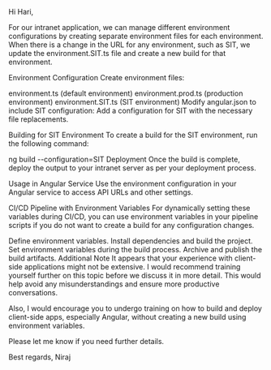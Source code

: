 Hi Hari,

For our intranet application, we can manage different environment configurations by creating separate environment files for each environment. When there is a change in the URL for any environment, such as SIT, we update the environment.SIT.ts file and create a new build for that environment.

Environment Configuration
Create environment files:

environment.ts (default environment)
environment.prod.ts (production environment)
environment.SIT.ts (SIT environment)
Modify angular.json to include SIT configuration:
Add a configuration for SIT with the necessary file replacements.

Building for SIT Environment
To create a build for the SIT environment, run the following command:

ng build --configuration=SIT
Deployment
Once the build is complete, deploy the output to your intranet server as per your deployment process.

Usage in Angular Service
Use the environment configuration in your Angular service to access API URLs and other settings.

CI/CD Pipeline with Environment Variables
For dynamically setting these variables during CI/CD, you can use environment variables in your pipeline scripts if you do not want to create a build for any configuration changes.

Define environment variables.
Install dependencies and build the project.
Set environment variables during the build process.
Archive and publish the build artifacts.
Additional Note
It appears that your experience with client-side applications might not be extensive. I would recommend training yourself further on this topic before we discuss it in more detail. This would help avoid any misunderstandings and ensure more productive conversations.

Also, I would encourage you to undergo training on how to build and deploy client-side apps, especially Angular, without creating a new build using environment variables.

Please let me know if you need further details.

Best regards,
Niraj
